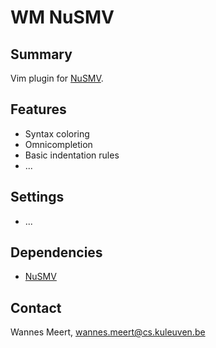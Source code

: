 WM NuSMV
========

Summary
-------

Vim plugin for [NuSMV](http://nusmv.irst.itc.it/).

Features
--------

* Syntax coloring
* Omnicompletion
* Basic indentation rules
* ...

Settings
--------

* ...

Dependencies
------------

* [NuSMV](http://nusmv.irst.itc.it/)

Contact
-------

Wannes Meert, wannes.meert@cs.kuleuven.be


